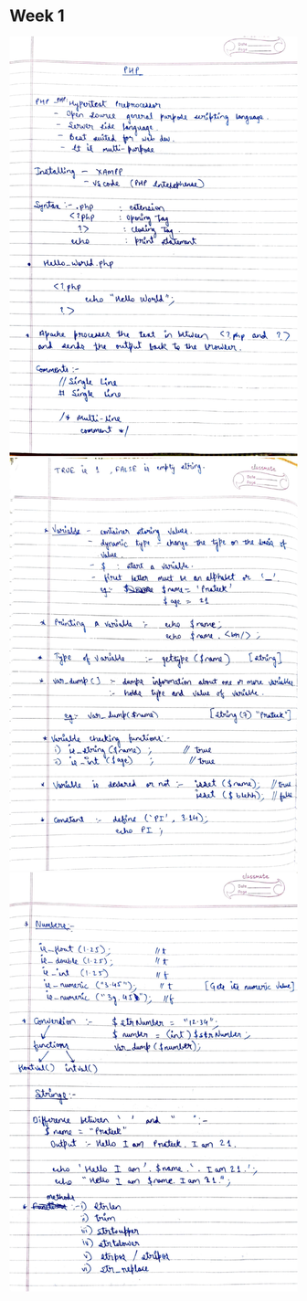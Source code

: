 <!-- ![](./images/0001.jpg) -->

# Week 1
<img src='./images/0001.jpg' width='600'>
<img src='./images/0002.jpg' width='600'>
<img src='./images/0003.jpg' width='600'>
